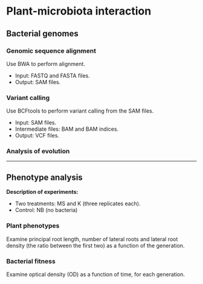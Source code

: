 # Plant-microbiota interaction

## Bacterial genomes
### Genomic sequence alignment
Use BWA to perform alignment.
- Input: FASTQ and FASTA files.
- Output: SAM files.

### Variant calling
Use BCFtools to perform variant calling from the SAM files.
- Input: SAM files.
- Intermediate files: BAM and BAM indices.
- Output: VCF files.

### Analysis of evolution


___
## Phenotype analysis
**Description of experiments:** 
- Two treatments: MS and K (three replicates each).
- Control: NB (no bacteria)

### Plant phenotypes
Examine principal root length, number of lateral roots and lateral root density (the ratio between the first two) as a function of the generation.

### Bacterial fitness
Examine optical density (OD) as a function of time, for each generation.
